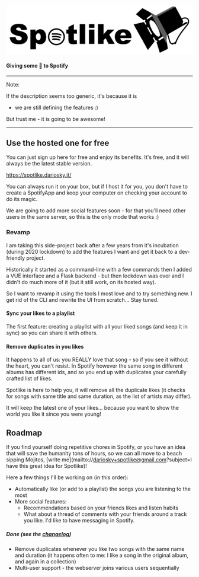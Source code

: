 ![Spotlike](src/assets/spotlike.svg)

#### Giving some 🫶 to Spotify

----
Note:

If the description seems too generic, it's because it is
- we are still defining the features :)

But trust me - it is going to be awesome!

----

## Use the hosted one for free
You can just sign up here for free and enjoy its benefits.
It's free, and it will always be the latest stable version.

https://spotlike.dariosky.it/

You can always run it on your box, but if  I host it for you,
you don't have to create a SpotifyApp and keep your computer
on checking your account to do its magic.

We are going to add more social features soon - for that you'll need
other users in the same server, so this is the only mode that works :)

### Revamp

I am taking this side-project back after a few years from it's incubation
(during 2020 lockdown) to add the features I want and get it back to a
dev-friendly project.

Historically it started as a command-line with a few commands
then I added a VUE interface and a Flask backend - but then lockdown was over
and I didn't do much more of it (but it still work, on its hosted way).

So I want to revamp it using the tools I most love and to try something new.
I get rid of the CLI and rewrite the UI from scratch...  Stay tuned.

#### Sync your likes to a playlist
The first feature: creating a playlist with all
your liked songs (and keep it in sync) so you can share it with others.

#### Remove duplicates in you likes

It happens to all of us: you REALLY love that song - so if you see it without the heart,
you can't resist. In Spotify however the same song in different albums has different ids,
and so you end up with duplicates your carefully crafted list of likes.

Spotlike is here to help you, it will remove all the duplicate likes
(it checks for songs with same title and same duration, as the list of artists may differ).

It will keep the latest one of your likes... because you want to show the world
you like it since you were young!

## Roadmap

If you find yourself doing repetitive chores in Spotify, or you have an
idea that will save the humanity tons of hours, so we can all move to a beach
sipping Mojitos, [write me](mailto://dariosky+spotlike@gmail.com?subject=I have this great idea for Spotlike)!

Here a few things I'll be working on (in this order):

* Automatically like (or add to a playlist) the songs you are listening to the most
* More social features:
  * Recommendations based on your friends likes and listen habits
  * What about a thread of comments with your friends around a track you
    like. I'd like to have messaging in Spotify.
  
 ##### Done (see the [changelog](CHANGELOG.md))

* Remove duplicates whenever you like two songs with the same name and duration
  (it happens often to me: I like a song in the original album, and again in a collection)
* Multi-user support - the webserver joins various users sequentially
